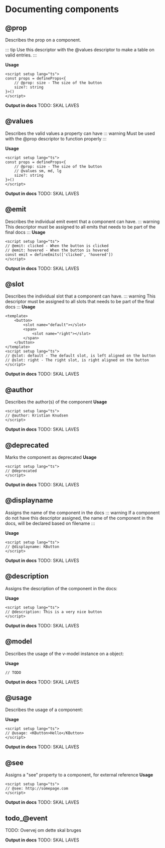 # Documenting components

## @prop
Describes the prop on a component. 

::: tip
Use this descriptor with the @values descriptor to make a table on valid entries.
:::

**Usage**
```vue{4}
<script setup lang="ts">
const props = defineProps<{
    // @prop: size - The size of the button
    size?: string
}>()
</script>
```

**Output in docs**
TODO: SKAL LAVES

## @values
Describes the valid values a property can have
::: warning
Must be used with the @prop descriptor to function properly
:::

**Usage**
```vue{4}
<script setup lang="ts">
const props = defineProps<{
    // @prop: size - The size of the button
    // @values sm, md, lg
    size?: string
}>()
</script>
```

**Output in docs**
TODO: SKAL LAVES

## @emit
Describes the individual emit event that a component can have.
::: warning
This descriptor must be assigned to all emits that needs to be part of the final docs
:::
**Usage**
```vue{4}
<script setup lang="ts">
// @emit: clicked - When the button is clicked
// @emit: hovered - When the button is hovered
const emit = defineEmits(['clicked', 'hovered'])
</script>
```
**Output in docs**
TODO: SKAL LAVES

## @slot
Describes the individual slot that a component can have.
::: warning
This descriptor must be assigned to all slots that needs to be part of the final docs
:::
**Usage**
```vue{4}
<template>
    <button>
        <slot name="default"></slot>
        <span>
            <slot name="right"></slot>
        </span>
    </button>
</template>
<script setup lang="ts">
// @slot: default - The default slot, is left aligned on the button
// @slot: right - The right slot, is right aligned on the button
</script>
```
**Output in docs**
TODO: SKAL LAVES

## @author
Describes the author(s) of the component
**Usage**
```vue{4}
<script setup lang="ts">
// @author: Kristian Knudsen
</script>
```
**Output in docs**
TODO: SKAL LAVES

## @deprecated
Marks the component as deprecated
**Usage**
```vue{4}
<script setup lang="ts">
// @deprecated
</script>
```
**Output in docs**
TODO: SKAL LAVES

## @displayname
Assigns the name of the component in the docs
::: warning
If a component do not have this descriptor assigned, the name of the component in the docs, will be declared based on filename
:::

**Usage**
```vue{4}
<script setup lang="ts">
// @displayname: KButton
</script>
```
**Output in docs**
TODO: SKAL LAVES

## @description
Assigns the description of the component in the docs:

**Usage**
```vue{4}
<script setup lang="ts">
// @description: This is a very nice button
</script>
```
**Output in docs**
TODO: SKAL LAVES

## @model
Describes the usage of the v-model instance on a object:

**Usage**
```vue{4}
// TODO
```
**Output in docs**
TODO: SKAL LAVES

## @usage
Describes the usage of a component:

**Usage**
```vue{4}
<script setup lang="ts">
// @usage: <KButton>Hello</KButton>
</script>
```
**Output in docs**
TODO: SKAL LAVES

## @see
Assigns a "see" property to a component, for external reference
**Usage**
```vue{4}
<script setup lang="ts">
// @see: http://somepage.com
</script>
```
**Output in docs**
TODO: SKAL LAVES

## todo_@event
TODO: Overvej om dette skal bruges

**Output in docs**
TODO: SKAL LAVES
